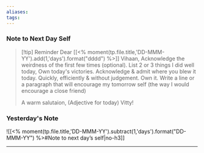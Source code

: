 ```yaml
---
aliases:  
tags:
---
```


### Note to Next Day Self 
> [!tip] Reminder
> Dear [[<% moment(tp.file.title,'DD-MMM-YY').add(1,'days').format("dddd") %>]] Vihaan,
> Acknowledge the weirdness of the first few times (optional).
> List 2 or 3 things I did well today, Own today's victories.
> Acknowledge & admit where you blew it today. Quickly, efficiently & without judgement. Own it.
> Write a line or a paragraph that will encourage my tomorrow self (the way I would encourage a close friend)
> 
> A warm salutaion, 
> (Adjective for today) Vitty!

### Yesterday's Note
 ![[<% moment(tp.file.title,'DD-MMM-YY').subtract(1,'days').format("DD-MMM-YY") %>#Note to next day’s self|no-h3]]


--- 

